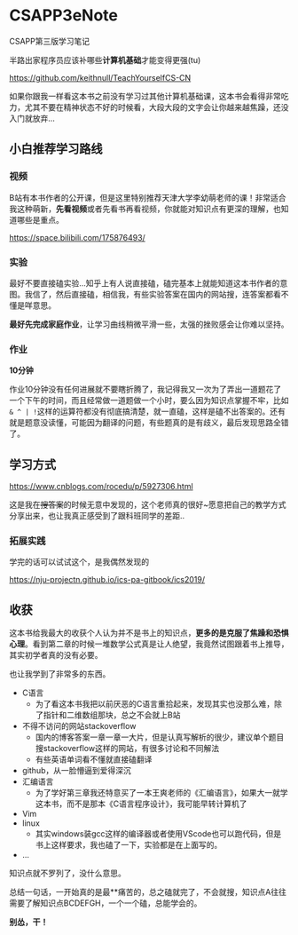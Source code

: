 # CSAPP3eNote
CSAPP第三版学习笔记



半路出家程序员应该补哪些**计算机基础**才能变得更强(tu)

https://github.com/keithnull/TeachYourselfCS-CN



如果你跟我一样看这本书之前没有学习过其他计算机基础课，这本书会看得非常吃力，尤其不要在精神状态不好的时候看，大段大段的文字会让你越来越焦躁，还没入门就放弃...



## 小白推荐学习路线

### 视频

B站有本书作者的公开课，但是这里特别推荐天津大学李幼萌老师的课！非常适合我这种萌新，**先看视频**或者先看书再看视频，你就能对知识点有更深的理解，也知道哪些是重点。

https://space.bilibili.com/175876493/



### 实验

最好不要直接磕实验...知乎上有人说直接磕，磕完基本上就能知道这本书作者的意图。我信了，然后直接磕，相信我，有些实验答案在国内的网站搜，连答案都看不懂是咩意思。

**最好先完成家庭作业**，让学习曲线稍微平滑一些，太强的挫败感会让你难以坚持。



### 作业

**10分钟**

作业10分钟没有任何进展就不要瞎折腾了，我记得我又一次为了弄出一道题花了一个下午的时间，而且经常做一道题做一个小时，要么因为知识点掌握不牢，比如`& ^ | !`这样的运算符都没有彻底搞清楚，就一直磕，这样是磕不出答案的。还有就是题意没读懂，可能因为翻译的问题，有些题真的是有歧义，最后发现思路全错了。





## 学习方式

https://www.cnblogs.com/rocedu/p/5927306.html

这是我在~~搜答案~~的时候无意中发现的，这个老师真的很好~愿意把自己的教学方式分享出来，也让我真正感受到了跟科班同学的差距..



### 拓展实践

学完的话可以试试这个，是我偶然发现的

https://nju-projectn.github.io/ics-pa-gitbook/ics2019/





## 收获

这本书给我最大的收获个人认为并不是书上的知识点，**更多的是克服了焦躁和恐惧心理**。看到第二章的时候一堆数学公式真是让人绝望，我竟然试图跟着书上推导，其实初学者真的没有必要。

也让我学到了非常多的东西。

- C语言
  - 为了看这本书我把以前厌恶的C语言重拾起来，发现其实也没那么难，除了指针和二维数组那块，总之不会就上B站
- 不得不访问的网站stackoverflow
  - 国内的博客答案一章一章一大片，但是认真写解析的很少，建议单个题目搜stackoverflow这样的网站，有很多讨论和不同解法
  - 有些英语单词看不懂就直接磕翻译
- github，从一脸懵逼到爱得深沉
- 汇编语言
  - 为了学好第三章我还特意买了一本王爽老师的《汇编语言》，如果大一就学这本书，而不是那本《C语言程序设计》，我可能早转计算机了
- Vim
- linux
  - 其实windows装gcc这样的编译器或者使用VScode也可以跑代码，但是书上这样要求，我也磕了一下，实验都是在上面写的。
- ...



知识点就不罗列了，没什么意思。

总结一句话，一开始真的是最**痛苦的，总之磕就完了，不会就搜，知识点A往往需要了解知识点BCDEFGH，一个一个磕，总能学会的。

**别怂，干！**

